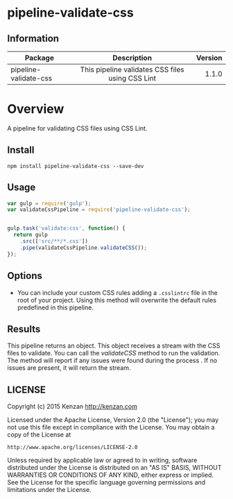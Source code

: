 # pipeline-validate-css

## Information

| Package       | Description   | Version|
| ------------- |:-------------:| -----:|
| pipeline-validate-css| This pipeline validates CSS files using CSS Lint| 1.1.0 |

# Overview

A pipeline for validating CSS files using CSS Lint.

## Install

`npm install pipeline-validate-css --save-dev`

## Usage
```javascript
var gulp = require('gulp');
var validateCssPipeline = require('pipeline-validate-css');


gulp.task('validate:css', function() {
  return gulp
    .src(['src/**/*.css'])
    .pipe(validateCssPipeline.validateCSS());
});
```

## Options

  + You can include your custom CSS rules adding a `.csslintrc` file in the root of your project. Using this method will overwrite the default rules predefined in this pipeline.

## Results

This pipeline returns an object. This object receives a stream with the CSS files to validate. You can call the _validateCSS_ method to run the validation. The method will report if any issues were found during the process . If no issues are present, it will return the stream.

## LICENSE

Copyright (c) 2015 Kenzan <http://kenzan.com>

Licensed under the Apache License, Version 2.0 (the "License");
you may not use this file except in compliance with the License.
You may obtain a copy of the License at

    http://www.apache.org/licenses/LICENSE-2.0

Unless required by applicable law or agreed to in writing, software
distributed under the License is distributed on an "AS IS" BASIS,
WITHOUT WARRANTIES OR CONDITIONS OF ANY KIND, either express or implied.
See the License for the specific language governing permissions and
limitations under the License.
